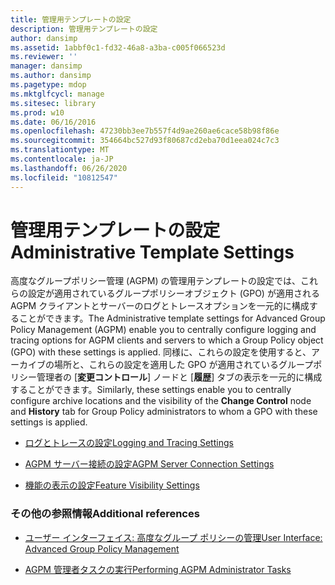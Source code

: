 ```yaml
---
title: 管理用テンプレートの設定
description: 管理用テンプレートの設定
author: dansimp
ms.assetid: 1abbf0c1-fd32-46a8-a3ba-c005f066523d
ms.reviewer: ''
manager: dansimp
ms.author: dansimp
ms.pagetype: mdop
ms.mktglfcycl: manage
ms.sitesec: library
ms.prod: w10
ms.date: 06/16/2016
ms.openlocfilehash: 47230bb3ee7b557f4d9ae260ae6cace58b98f86e
ms.sourcegitcommit: 354664bc527d93f80687cd2eba70d1eea024c7c3
ms.translationtype: MT
ms.contentlocale: ja-JP
ms.lasthandoff: 06/26/2020
ms.locfileid: "10812547"
---
```

# <span data-ttu-id="a80e3-103">管理用テンプレートの設定</span><span class="sxs-lookup"><span data-stu-id="a80e3-103">Administrative Template Settings</span></span>


<span data-ttu-id="a80e3-104">高度なグループポリシー管理 (AGPM) の管理用テンプレートの設定では、これらの設定が適用されているグループポリシーオブジェクト (GPO) が適用される AGPM クライアントとサーバーのログとトレースオプションを一元的に構成することができます。</span><span class="sxs-lookup"><span data-stu-id="a80e3-104">The Administrative template settings for Advanced Group Policy Management (AGPM) enable you to centrally configure logging and tracing options for AGPM clients and servers to which a Group Policy object (GPO) with these settings is applied.</span></span> <span data-ttu-id="a80e3-105">同様に、これらの設定を使用すると、アーカイブの場所と、これらの設定を適用した GPO が適用されているグループポリシー管理者の [**変更コントロール**] ノードと [**履歴**] タブの表示を一元的に構成することができます。</span><span class="sxs-lookup"><span data-stu-id="a80e3-105">Similarly, these settings enable you to centrally configure archive locations and the visibility of the **Change Control** node and **History** tab for Group Policy administrators to whom a GPO with these settings is applied.</span></span>

-   [<span data-ttu-id="a80e3-106">ログとトレースの設定</span><span class="sxs-lookup"><span data-stu-id="a80e3-106">Logging and Tracing Settings</span></span>](logging-and-tracing-settings.md)

-   [<span data-ttu-id="a80e3-107">AGPM サーバー接続の設定</span><span class="sxs-lookup"><span data-stu-id="a80e3-107">AGPM Server Connection Settings</span></span>](agpm-server-connection-settings.md)

-   [<span data-ttu-id="a80e3-108">機能の表示の設定</span><span class="sxs-lookup"><span data-stu-id="a80e3-108">Feature Visibility Settings</span></span>](feature-visibility-settings.md)

### <span data-ttu-id="a80e3-109">その他の参照情報</span><span class="sxs-lookup"><span data-stu-id="a80e3-109">Additional references</span></span>

-   [<span data-ttu-id="a80e3-110">ユーザー インターフェイス: 高度なグループ ポリシーの管理</span><span class="sxs-lookup"><span data-stu-id="a80e3-110">User Interface: Advanced Group Policy Management</span></span>](user-interface-advanced-group-policy-management.md)

-   [<span data-ttu-id="a80e3-111">AGPM 管理者タスクの実行</span><span class="sxs-lookup"><span data-stu-id="a80e3-111">Performing AGPM Administrator Tasks</span></span>](performing-agpm-administrator-tasks.md)

 

 





